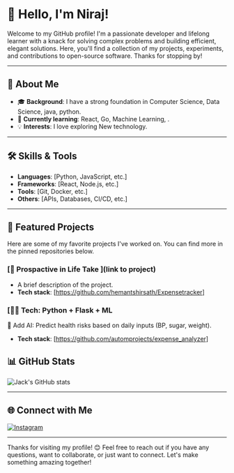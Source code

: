 # 👋 Hello, I'm Niraj!

Welcome to my GitHub profile! I'm a passionate developer and lifelong learner with a knack for solving complex problems and building efficient, elegant solutions. Here, you'll find a collection of my projects, experiments, and contributions to open-source software. Thanks for stopping by!

---

## 🚀 About Me
- 🎓 **Background**: I have a strong foundation in  Computer Science, Data Science, java, python.
- 🌱 **Currently learning**: React, Go, Machine Learning, .
- 💡 **Interests**: I love exploring New technology.

---

## 🛠 Skills & Tools
- **Languages**: [Python, JavaScript, etc.]
- **Frameworks**: [React, Node.js, etc.]
- **Tools**: [Git, Docker, etc.]
- **Others**: [APIs, Databases, CI/CD, etc.]

---

## 🌟 Featured Projects
Here are some of my favorite projects I've worked on. You can find more in the pinned repositories below.

### [🔗 Prospactive in Life Take ](link to project)
- A brief description of the project.
- **Tech stack**: [https://github.com/hemantshirsath/Expensetracker]
  

### [🔗📌 Tech: Python + Flask + ML

🧠 Add AI: Predict health risks based on daily inputs (BP, sugar, weight).
- **Tech stack**: [https://github.com/automprojects/expense_analyzer]


## 📊 GitHub Stats
![Jack's GitHub stats](https://github-readme-stats.vercel.app/api?username=yourusername&show_icons=true&theme=radical)

---

## 🌐 Connect with Me
[![Instagram](https://img.shields.io/badge/Instagram-Profile-blue?style=flat&logo=instagram)](https://www.instagram.com/_mr_niraj.77/)


---

Thanks for visiting my profile! 😊 Feel free to reach out if you have any questions, want to collaborate, or just want to connect. Let's make something amazing together!
